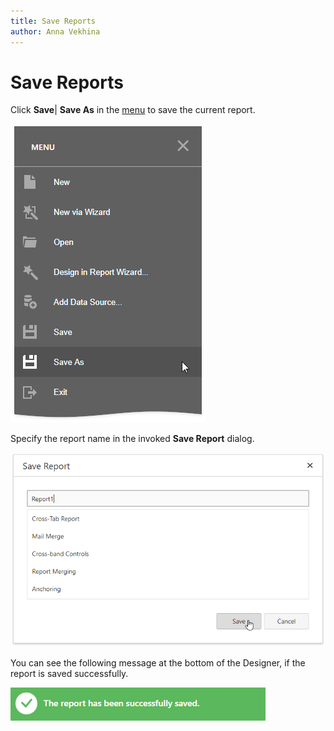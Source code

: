 ```yaml
---
title: Save Reports
author: Anna Vekhina
---
```

# Save Reports

Click **Save**| **Save As** in the [menu](report-designer-tools/menu.md) to save the current report.

![](../../images/eurd-web-save-report.png)

Specify the report name in the invoked **Save Report** dialog.

![](../../images/eurd-web-save-as-report-dialog.png)

You can see the following message at the bottom of the Designer, if the report is saved successfully. 

![](../../images/eurd-web-save-report-message.png)